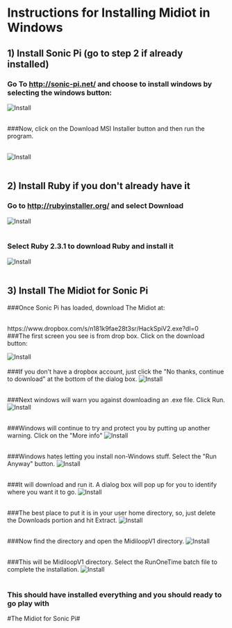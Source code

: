 # Instructions for Installing Midiot in Windows

## 1) Install Sonic Pi (go to step 2 if already installed)
### Go To http://sonic-pi.net/ and choose to install windows by selecting the windows button:

![Install](https://github.com/mojoD/midiloops/blob/master/images/zzz%20-%20sonicpiload1.png)
<br><br>
  
  
      





###Now, click on the Download MSI Installer button and then run the program.
<br><br>

![Install](https://github.com/mojoD/midiloops/blob/master/images/zzz-%20sonicpiload2.png)
<br><br>

## 2) Install Ruby if you don't already have it
### Go to http://rubyinstaller.org/  and select Download

![Install](https://github.com/mojoD/midiloops/blob/master/images/zzz%20-%20sonicpiload3.png)
<br><br>

### Select Ruby 2.3.1 to download Ruby and install it

![Install](https://github.com/mojoD/midiloops/blob/master/images/zzz%20-%20sonicpiload4.png)
<br><br>

## 3) Install The Midiot for Sonic Pi
###Once Sonic Pi has loaded, download The Midiot at:

<br>
https://www.dropbox.com/s/n181k9fae28t3sr/HackSpiV2.exe?dl=0
<br>
###The first screen you see is from drop box.  Click on the download button:

![Install](https://github.com/mojoD/midiloops/blob/master/images/zzz%20-%20P1.PNG)
<br><br>
###If you don't have a dropbox account, just click the "No thanks, continue to download" at the bottom of the dialog box.
![Install](https://github.com/mojoD/midiloops/blob/master/images/zzz%20-%202.PNG)
<br><br>

###Next windows will warn you against downloading an .exe file.  Click Run.
![Install](https://github.com/mojoD/midiloops/blob/master/images/zzz%20-%203.PNG)
<br><br>

###Windows will continue to try and protect you by putting up another warning.  Click on the "More info" 
![Install](https://github.com/mojoD/midiloops/blob/master/images/zzz%20-%204.PNG)
<br><br>

###Windows hates letting you install non-Windows stuff.  Select the "Run Anyway" button.
![Install](https://github.com/mojoD/midiloops/blob/master/images/zzz%20-%206.PNG)
<br><br>

###It will download and run it.  A dialog box will pop up for you to identify where you want it to go.
![Install](https://github.com/mojoD/midiloops/blob/master/images/zzz%20-%207.PNG)
<br><br>

###The best place to put it is in your user home directory, so, just delete the Downloads portion and hit Extract.
![Install](https://github.com/mojoD/midiloops/blob/master/images/zzz%20-%208.PNG)
<br><br>

###Now find the directory and open the MidiloopV1 directory.
![Install](https://github.com/mojoD/midiloops/blob/master/images/zzz%20-%209.PNG)
<br><br>


###This will be MidiloopV1 directory.  Select the RunOneTime batch file to complete the installation.
![Install](https://github.com/mojoD/midiloops/blob/master/images/zzz%20-%2010.PNG)
<br><br>

### This should have installed everything and you should ready to go play with 
#The Midiot for Sonic Pi#









